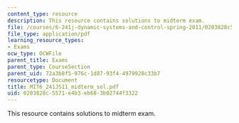 ```yaml
---
content_type: resource
description: This resource contains solutions to midterm exam.
file: /courses/6-241j-dynamic-systems-and-control-spring-2011/0203828c5571e4b3eb683b02744f3322_MIT6_241JS11_midterm_sol.pdf
file_type: application/pdf
learning_resource_types:
- Exams
ocw_type: OCWFile
parent_title: Exams
parent_type: CourseSection
parent_uid: 72a3b8f5-976c-1d87-93f4-4979928c33b7
resourcetype: Document
title: MIT6_241JS11_midterm_sol.pdf
uid: 0203828c-5571-e4b3-eb68-3b02744f3322
---
```

This resource contains solutions to midterm exam.

